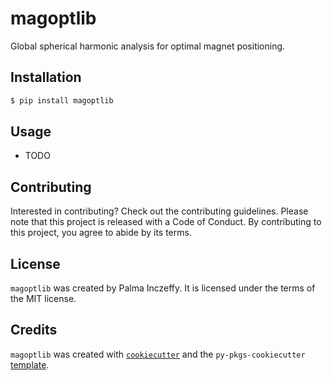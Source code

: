 # magoptlib

Global spherical harmonic analysis for optimal magnet positioning.

## Installation

```bash
$ pip install magoptlib
```

## Usage

- TODO

## Contributing

Interested in contributing? Check out the contributing guidelines. Please note that this project is released with a Code of Conduct. By contributing to this project, you agree to abide by its terms.

## License

`magoptlib` was created by Palma Inczeffy. It is licensed under the terms of the MIT license.

## Credits

`magoptlib` was created with [`cookiecutter`](https://cookiecutter.readthedocs.io/en/latest/) and the `py-pkgs-cookiecutter` [template](https://github.com/py-pkgs/py-pkgs-cookiecutter).
